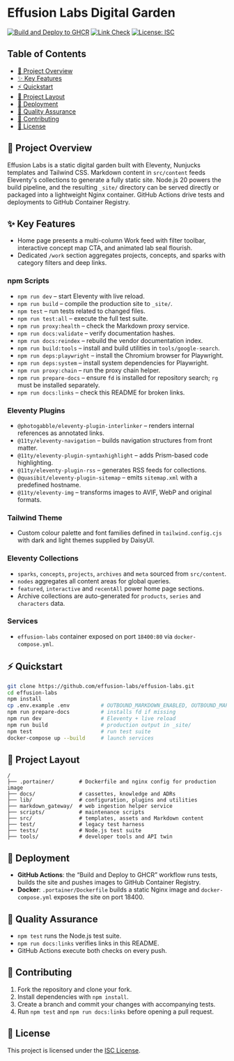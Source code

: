 # Effusion Labs Digital Garden

[![Build and Deploy to GHCR](https://github.com/effusion-labs/effusion-labs/actions/workflows/deploy.yml/badge.svg)](https://github.com/effusion-labs/effusion-labs/actions/workflows/deploy.yml)
[![Link Check](https://github.com/effusion-labs/effusion-labs/actions/workflows/link-check.yml/badge.svg)](https://github.com/effusion-labs/effusion-labs/actions/workflows/link-check.yml)
[![License: ISC](https://img.shields.io/badge/license-ISC-blue.svg)](./LICENSE)

## Table of Contents
- [🚀 Project Overview](#-project-overview)
- [✨ Key Features](#-key-features)
- [⚡ Quickstart](#-quickstart)
- [📂 Project Layout](#-project-layout)
- [🚢 Deployment](#-deployment)
- [🧪 Quality Assurance](#-quality-assurance)
- [🤝 Contributing](#-contributing)
- [📄 License](#-license)

## 🚀 Project Overview
Effusion Labs is a static digital garden built with Eleventy, Nunjucks templates and Tailwind CSS. Markdown content in `src/content` feeds Eleventy's collections to generate a fully static site. Node.js 20 powers the build pipeline, and the resulting `_site/` directory can be served directly or packaged into a lightweight Nginx container. GitHub Actions drive tests and deployments to GitHub Container Registry.

## ✨ Key Features
- Home page presents a multi-column Work feed with filter toolbar, interactive concept map CTA, and animated lab seal flourish.
- Dedicated `/work` section aggregates projects, concepts, and sparks with category filters and deep links.
### npm Scripts
- `npm run dev` – start Eleventy with live reload.
- `npm run build` – compile the production site to `_site/`.
- `npm test` – run tests related to changed files.
- `npm run test:all` – execute the full test suite.
- `npm run proxy:health` – check the Markdown proxy service.
- `npm run docs:validate` – verify documentation hashes.
- `npm run docs:reindex` – rebuild the vendor documentation index.
- `npm run build:tools` – install and build utilities in `tools/google-search`.
- `npm run deps:playwright` – install the Chromium browser for Playwright.
- `npm run deps:system` – install system dependencies for Playwright.
- `npm run proxy:chain` – run the proxy chain helper.
- `npm run prepare-docs` – ensure `fd` is installed for repository search; `rg` must be installed separately.
- `npm run docs:links` – check this README for broken links.

### Eleventy Plugins
- `@photogabble/eleventy-plugin-interlinker` – renders internal references as annotated links.
- `@11ty/eleventy-navigation` – builds navigation structures from front matter.
- `@11ty/eleventy-plugin-syntaxhighlight` – adds Prism-based code highlighting.
- `@11ty/eleventy-plugin-rss` – generates RSS feeds for collections.
- `@quasibit/eleventy-plugin-sitemap` – emits `sitemap.xml` with a predefined hostname.
- `@11ty/eleventy-img` – transforms images to AVIF, WebP and original formats.

### Tailwind Theme
- Custom colour palette and font families defined in `tailwind.config.cjs` with dark and light themes supplied by DaisyUI.

### Eleventy Collections
- `sparks`, `concepts`, `projects`, `archives` and `meta` sourced from `src/content`.
- `nodes` aggregates all content areas for global queries.
- `featured`, `interactive` and `recentAll` power home page sections.
- Archive collections are auto-generated for `products`, `series` and `characters` data.

### Services
- `effusion-labs` container exposed on port `18400:80` via `docker-compose.yml`.

## ⚡ Quickstart
```bash
git clone https://github.com/effusion-labs/effusion-labs.git
cd effusion-labs
npm install
cp .env.example .env          # OUTBOUND_MARKDOWN_ENABLED, OUTBOUND_MARKDOWN_USER, OUTBOUND_MARKDOWN_PASS, OUTBOUND_MARKDOWN_URL, OUTBOUND_MARKDOWN_PORT, OUTBOUND_MARKDOWN_API_KEY, OUTBOUND_MARKDOWN_TIMEOUT
npm run prepare-docs          # installs fd if missing
npm run dev                   # Eleventy + live reload
npm run build                 # production output in _site/
npm test                      # run test suite
docker-compose up --build     # launch services
```

## 📂 Project Layout
```text
/
├── .portainer/        # Dockerfile and nginx config for production image
├── docs/              # cassettes, knowledge and ADRs
├── lib/               # configuration, plugins and utilities
├── markdown_gateway/  # web ingestion helper service
├── scripts/           # maintenance scripts
├── src/               # templates, assets and Markdown content
├── test/              # legacy test harness
├── tests/             # Node.js test suite
├── tools/             # developer tools and API twin
```

## 🚢 Deployment
- **GitHub Actions**: the “Build and Deploy to GHCR” workflow runs tests, builds the site and pushes images to GitHub Container Registry.
- **Docker**: `.portainer/Dockerfile` builds a static Nginx image and `docker-compose.yml` exposes the site on port 18400.

## 🧪 Quality Assurance
  - `npm test` runs the Node.js test suite.
- `npm run docs:links` verifies links in this README.
- GitHub Actions execute both checks on every push.

## 🤝 Contributing
1. Fork the repository and clone your fork.
2. Install dependencies with `npm install`.
3. Create a branch and commit your changes with accompanying tests.
4. Run `npm test` and `npm run docs:links` before opening a pull request.

## 📄 License
This project is licensed under the [ISC License](./LICENSE).
